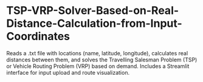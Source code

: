 # TSP-VRP-Solver-Based-on-Real-Distance-Calculation-from-Input-Coordinates
Reads a .txt file with locations (name, latitude, longitude), calculates real distances between them, and solves the Travelling Salesman Problem (TSP) or Vehicle Routing Problem (VRP) based on demand. Includes a Streamlit interface for input upload and route visualization.
